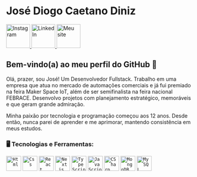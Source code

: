 # José Diogo Caetano Diniz

<div display="inline-block">
  <a href="https://www.instagram.com/dinizdev/">
    <img width="64px" src="https://github.com/idiogodiniz/idiogodiniz/blob/main/public/assets/images/instagram.svg" title="Instagram"/>
  </a>
  <a href="https://www.linkedin.com/in/idiogodiniz/">
    <img width="64px" src="https://github.com/idiogodiniz/idiogodiniz/blob/main/public/assets/images/linkedin.svg" title="LinkedIn"/>
  </a>
  <a href="https://josedinizdev.github.io/">
    <img width="64px" src="https://github.com/idiogodiniz/idiogodiniz/blob/main/public/assets/images/website.svg" title="Meu site"/>
  </a>
</div>

## Bem-vindo(a) ao meu perfil do GitHub 👋
Olá, prazer, sou José! Um Desenvolvedor Fullstack. Trabalho em uma empresa que atua no mercado de automações comerciais e já fui premiado na feira Maker Space IoT, além de ser semifinalista na feira nacional FEBRACE. Desenvolvo projetos com planejamento estratégico, memoráveis e que geram grande admiração.

Minha paixão por tecnologia e programação começou aos 12 anos. Desde então, nunca parei de aprender e me aprimorar, mantendo consistência em meus estudos.

### 🖥️ Tecnologias e Ferramentas: 
<code><img width="40px" src="https://cdn.jsdelivr.net/gh/devicons/devicon/icons/html5/html5-original-wordmark.svg" title="Html"/></code>
<code><img width="40px" src="https://cdn.jsdelivr.net/gh/devicons/devicon/icons/css3/css3-original-wordmark.svg" title="Css"/></code>
<code><img width="40px" src="https://cdn.jsdelivr.net/gh/devicons/devicon/icons/react/react-original.svg" title="React"/></code>
<code><img width="40px" src="https://cdn.jsdelivr.net/gh/devicons/devicon/icons/nextjs/nextjs-original.svg" title="Next.js"/></code>
<code><img width="40px" src="https://cdn.jsdelivr.net/gh/devicons/devicon/icons/typescript/typescript-original.svg" title="TypeScript" /></code>
<code><img width="40px" src="https://cdn.jsdelivr.net/gh/devicons/devicon/icons/javascript/javascript-original.svg" title="JavaScript"/></code>
<code><img width="40px" src="https://cdn.jsdelivr.net/gh/devicons/devicon/icons/csharp/csharp-original.svg" title="CSharp" /></code>
<code><img width="40px" src="https://cdn.jsdelivr.net/gh/devicons/devicon/icons/mongodb/mongodb-original.svg" title="MongoDB" /></code>
<code><img width="40px" src="https://cdn.jsdelivr.net/gh/devicons/devicon/icons/mysql/mysql-original.svg" title="MySQL"/></code>
